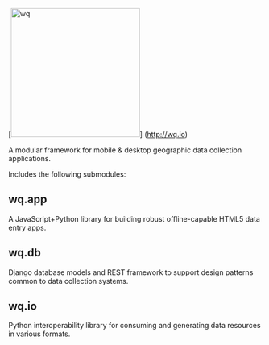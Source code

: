 [<img src="https://raw.github.com/wq/wq/master/images/512/wq.png"
  width="256" height="256"
  alt="wq">]
  (http://wq.io)
  
A modular framework for mobile & desktop geographic data collection applications.

Includes the following submodules:

## wq.app
A JavaScript+Python library for building robust offline-capable HTML5 data entry apps.

## wq.db
Django database models and REST framework to support design patterns common to data collection systems.

## wq.io
Python interoperability library for consuming and generating data resources in various formats.
